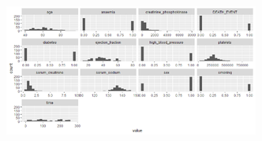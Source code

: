 ![alt text](https://github.com/freakatom7/Predicting-Heart-Attack-Survival-logistic-regresion-and-random-forest-/blob/main/diagram1.png)
